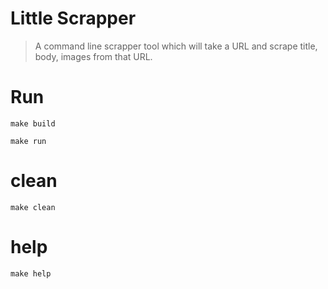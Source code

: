 # Little Scrapper
> A command line scrapper tool which will take a URL and scrape title,
body, images from that URL.

# Run
```
make build

make run
```

# clean
```
make clean
```

# help
```
make help
```
